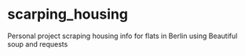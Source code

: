 # scarping_housing
Personal project scraping housing info for flats in Berlin using Beautiful soup and requests
